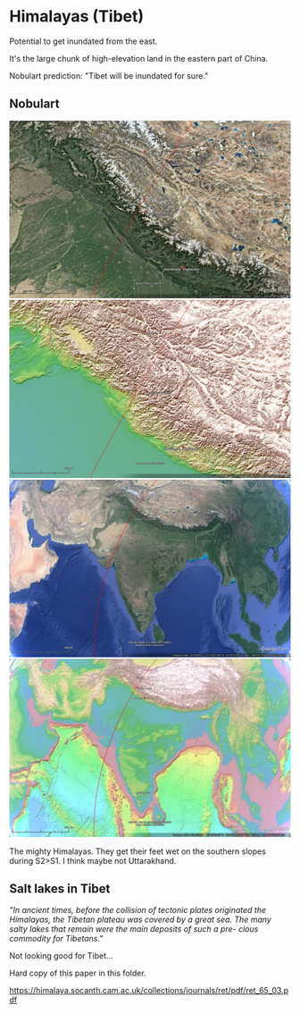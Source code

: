 # Himalayas (Tibet)

Potential to get inundated from the east.

It's the large chunk of high-elevation land in the eastern part of China.

Nobulart prediction: "Tibet will be inundated for sure."

## Nobulart

![h1](img/himalayas1.jpg "h1")
![h2](img/himalayas2.jpg "h2")
![h3](img/himalayas3.jpg "h3")
![h4](img/himalayas4.jpg "h4")

The mighty Himalayas. They get their feet wet on the southern slopes during S2>S1. I think maybe not Uttarakhand.

## Salt lakes in Tibet

*"In ancient times, before the collision of tectonic plates originated
the Himalayas, the Tibetan plateau was covered by a great sea. The
many salty lakes that remain were the main deposits of such a pre-
cious commodity for Tibetans."*

Not looking good for Tibet...

Hard copy of this paper in this folder.

https://himalaya.socanth.cam.ac.uk/collections/journals/ret/pdf/ret_65_03.pdf